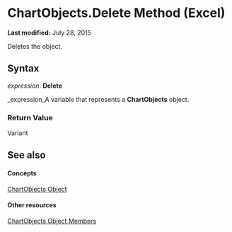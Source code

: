 
# ChartObjects.Delete Method (Excel)

 **Last modified:** July 28, 2015

Deletes the object.

## Syntax

 _expression_. **Delete**

 _expression_A variable that represents a  **ChartObjects** object.


### Return Value

Variant


## See also


#### Concepts


 [ChartObjects Object](67cf2d82-ed9b-b23d-836f-19b106bcc5ed.md)
#### Other resources


 [ChartObjects Object Members](9b6cdfd7-0926-fff0-ecc1-ce1cef00ebee.md)
